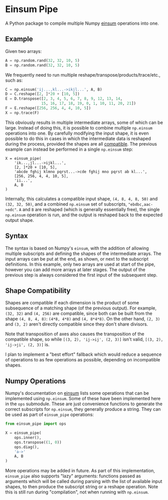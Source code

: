 # Einsum Pipe

A Python package to compile multiple Numpy [einsum](https://numpy.org/doc/stable/reference/generated/numpy.einsum.html) operations into one.

## Example

Given two arrays:
```python
A = np.random.rand(32, 32, 10, 5)
B = np.random.rand(32, 32, 10, 5)
```

We frequently need to run multiple reshape/transpose/products/trace/etc., such as:
```python
C = np.einsum('ij...,kl...->ikjl...', A, B)
D = C.reshape([2, ]*20 + [10, 5])
E = D.transpose([2, 3, 4, 5, 6, 7, 8, 9, 12, 13, 14,
                15, 16, 17, 18, 19, 0, 1, 10, 11, 20, 21])
F = E.reshape([256, 256, 4, 4, 10, 5])
X = np.trace(F)
```

This obviously results in multiple intermediate arrays, some of which can be large. Instead of doing this, it is possible to combine multiple `np.einsum` operations into one. By carefully modifying the input shape, it is even possible to do this in cases in which the intermediate data is reshaped during the process, provided the shapes are all [compatible](#shape-compatibility). The previous example can instead be performed in a single `np.einsum` step:
```
X = einsum_pipe(
    'ik...,jl...->ijkl...',
    [2, ]*20 + [10, 5],
    'abcde fghij klmno pqrst...->cde fghij mno pqrst ab kl...',
    [256, 256, 4, 4, 10, 5],
    'ii...',
    A, B
)
```

Internally, this calculates a compatible input shape, `(4, 8, 4, 8, 50)` and `(32, 32, 50)`, and a combined `np.einsum` set of subscripts, `"ebdbc,aac->edc"`. `A` and `B` are reshaped (which is generally essentially free), the single `np.einsum` operation is run, and the output is reshaped back to the expected output shape.

## Syntax

The syntax is based on Numpy's `einsum`, with the addition of allowing multiple subscripts and defining the shapes of the intermediate arrays. The input arrays can be put at the end, as shown, or next to the subscript definitions. In this example, only two arrays are used at start of the pipe, however you can add more arrays at later stages. The output of the previous step is always considered the first input of the subsequent step.

## Shape Compatibility

Shapes are compatible if each dimension is the product of some subsequence of a matching shape (of the previous output). For example, `(32, 32)` and `(4, 256)` are compatible, since both can be built from the shape `(4, 8, 4, 8)`: `(4*8, 4*8)` and `(4, 8*4*8)`. On the other hand, `(2, 3)` and `(3, 2)` aren't directly compatible since they don't share divisors.

Note that transposition of axes also causes the transposition of the compatible shape, so while `[(3, 2), 'ij->ij', (2, 3)]` isn't valid, `[(3, 2), 'ij->ji', (2, 3)]` is.

I plan to implement a "best effort" fallback which would reduce a sequence of operations to as few operations as possible, depending on incompatible shapes.

## Numpy Operations

Numpy's documentation on [einsum](https://numpy.org/doc/stable/reference/generated/numpy.einsum.html) lists some operations that can be implemented using `np.einsum`. Some of these have been implemented here in the `ops` submodule. These are just convenience functions to generate the correct subscripts for `np.einsum`, they generally produce a string. They can be used as part of `einsum_pipe` operations:
```python
from einsum_pipe import ops

X = einsum_pipe(
    ops.inner(),
    ops.transpose((1, 0))
    ops.diag(),
    'a->'
    A, B
)
```

More operations may be added in future. As part of this implementation, `einsum_pipe` also supports "lazy" arguments: functions passed as arguments which will be called during parsing with the list of available input shapes, to then produce the subscript string or a reshape operation. Note this is still run during "compilation", not when running with `np.einsum`.